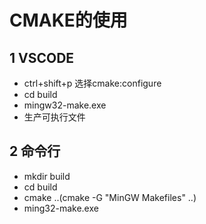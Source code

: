 # CMAKE的使用
## 1 VSCODE
* ctrl+shift+p 选择cmake:configure
* cd build
* mingw32-make.exe
* 生产可执行文件

## 2 命令行
* mkdir build
* cd build
* cmake ..(cmake -G "MinGW Makefiles" ..)
* ming32-make.exe

